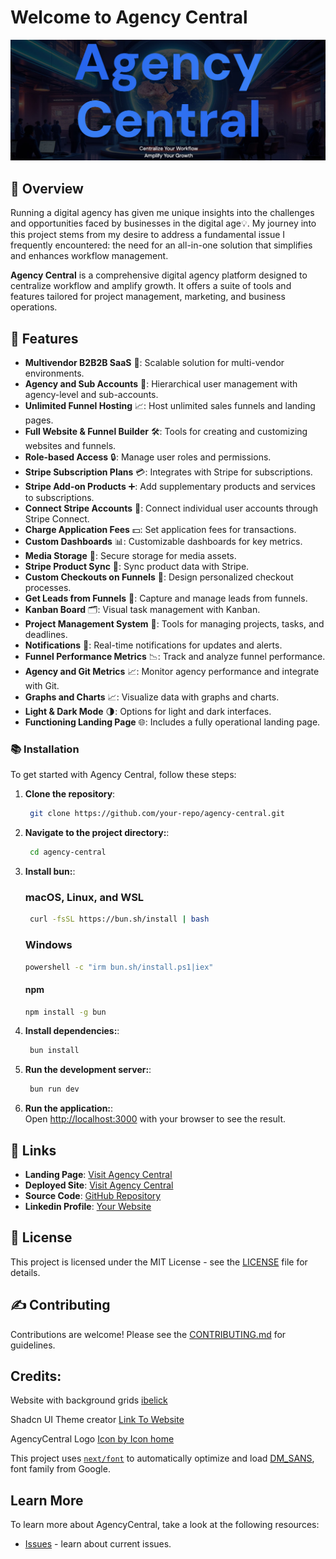 # Welcome to Agency Central

![Agency Central](/public/assets/banner-image.jpg)

## 📜 Overview

Running a digital agency has given me unique insights into the challenges and opportunities faced by businesses in the digital age💡. My journey into this project stems from my desire to address a fundamental issue I frequently encountered: the need for an all-in-one solution that simplifies and enhances workflow management.

**Agency Central** is a comprehensive digital agency platform designed to centralize workflow and amplify growth. It offers a suite of tools and features tailored for project management, marketing, and business operations.



## 🚀 Features

- **Multivendor B2B2B SaaS** 🏢: Scalable solution for multi-vendor environments.
- **Agency and Sub Accounts** 👥: Hierarchical user management with agency-level and sub-accounts.
- **Unlimited Funnel Hosting** 📈: Host unlimited sales funnels and landing pages.
- **Full Website & Funnel Builder** 🛠️: Tools for creating and customizing websites and funnels.
- **Role-based Access** 🔒: Manage user roles and permissions.
- **Stripe Subscription Plans** 💳: Integrates with Stripe for subscriptions.
- **Stripe Add-on Products** ➕: Add supplementary products and services to subscriptions.
- **Connect Stripe Accounts** 🔗: Connect individual user accounts through Stripe Connect.
- **Charge Application Fees** 💵: Set application fees for transactions.
- **Custom Dashboards** 📊: Customizable dashboards for key metrics.
- **Media Storage** 📁: Secure storage for media assets.
- **Stripe Product Sync** 🔄: Sync product data with Stripe.
- **Custom Checkouts on Funnels** 💼: Design personalized checkout processes.
- **Get Leads from Funnels** 📧: Capture and manage leads from funnels.
- **Kanban Board** 🗂️: Visual task management with Kanban.
- **Project Management System** 📅: Tools for managing projects, tasks, and deadlines.
- **Notifications** 🔔: Real-time notifications for updates and alerts.
- **Funnel Performance Metrics** 📉: Track and analyze funnel performance.
- **Agency and Git Metrics** 📈: Monitor agency performance and integrate with Git.
- **Graphs and Charts** 📈: Visualize data with graphs and charts.
- **Light & Dark Mode** 🌗: Options for light and dark interfaces.
- **Functioning Landing Page** 🌐: Includes a fully operational landing page.




### 📚 Installation

To get started with Agency Central, follow these steps:

1. **Clone the repository**:
   ```bash
    git clone https://github.com/your-repo/agency-central.git
    ```

2. **Navigate to the project directory:**:
   ```bash
    cd agency-central
    ```

3. **Install bun:**:
    ### macOS, Linux, and WSL
   ```bash
    curl -fsSL https://bun.sh/install | bash
    ```
    ### Windows
    ```bash
    powershell -c "irm bun.sh/install.ps1|iex"
    ```
    #### npm
    ```bash
    npm install -g bun
    ```
    
4. **Install dependencies:**:
   ```bash
    bun install
    ```

4. **Run the development server:**:
   ```bash
    bun run dev
    ```
4. **Run the application:**:    
    Open [http://localhost:3000](http://localhost:3000) with your browser to see the result.

## 🔗 Links

- **Landing Page**: [Visit Agency Central](https://kgothatsontsane.github.io/agencycentral-landing-page/)
- **Deployed Site**: [Visit Agency Central](https://your-deployed-site.com)
- **Source Code**: [GitHub Repository](https://github.com/your-repo/agency-central)
- **Linkedin Profile**: [Your Website](https://linkedin.com/in/kgothatsontsane)

## 📜 License

This project is licensed under the MIT License - see the [LICENSE](LICENSE) file for details.

## ✍️ Contributing

Contributions are welcome! Please see the [CONTRIBUTING.md](CONTRIBUTING.md) for guidelines.

## Credits:

Website with background grids
[ibelick](https://bg.ibelick.com/)

Shadcn UI Theme creator
[Link To Website](https://gradient.page/tools/shadcn-ui-theme-generator)

AgencyCentral Logo
<a href="https://www.freepik.com/icon/mouse-clicker_9131365#fromView=image_search&page=2&position=8&uuid=328f198f-f8bb-4b3a-8305-44fb0c5e005a">Icon by Icon home</a>

This project uses [`next/font`](https://nextjs.org/docs/app/building-your-application/optimizing/fonts) to automatically optimize and load [DM_SANS](https://fonts.google.com/specimen/DM+Sans), font family from Google.

## Learn More

To learn more about AgencyCentral, take a look at the following resources:

- [Issues](https://github.com/kgothatsontsane/agencycentral/issues/) - learn about current issues.
